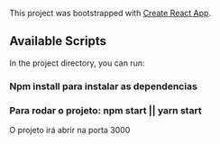 This project was bootstrapped with [Create React App](https://github.com/facebook/create-react-app).

## Available Scripts

In the project directory, you can run:

### Npm install para instalar as dependencias
### Para rodar o projeto: npm start ||  yarn start

O projeto irá abrir na porta 3000
